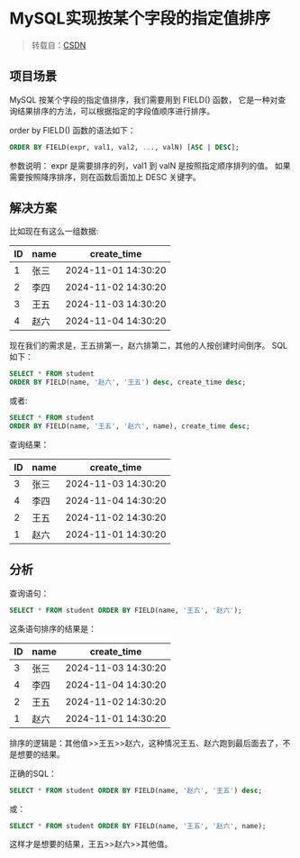 [//]:# "2024/11/7 14:28|mysql"

# MySQL实现按某个字段的指定值排序
> 转载自：[CSDN](https://blog.csdn.net/u011974797/article/details/140356198)

## 项目场景
MySQL 按某个字段的指定值排序，我们需要用到 FIELD() 函数，
它是一种对查询结果排序的方法，可以根据指定的字段值顺序进行排序。

order by FIELD() 函数的语法如下：
```sql
ORDER BY FIELD(expr, val1, val2, ..., valN) [ASC | DESC];
```
参数说明：
expr 是需要排序的列，val1 到 valN 是按照指定顺序排列的值。
如果需要按照降序排序，则在函数后面加上 DESC 关键字。

## 解决方案
比如现在有这么一组数据:

ID | name | create_time
---|---|---
1|张三|2024-11-01 14:30:20
2|李四|2024-11-02 14:30:20
3|王五|2024-11-03 14:30:20
4|赵六|2024-11-04 14:30:20

现在我们的需求是，王五排第一，赵六排第二，其他的人按创建时间倒序。
SQL如下：
```sql
SELECT * FROM student
ORDER BY FIELD(name, '赵六', '王五') desc, create_time desc;
```
或者:
```sql
SELECT * FROM student
ORDER BY FIELD(name, '王五', '赵六', name), create_time desc;
```
查询结果：

ID | name | create_time
---|---|---
3|张三|2024-11-03 14:30:20
4|李四|2024-11-04 14:30:20
2|王五|2024-11-02 14:30:20
1|赵六|2024-11-01 14:30:20

## 分析
查询语句：
````sql
SELECT * FROM student ORDER BY FIELD(name, '王五', '赵六');
````
这条语句排序的结果是：

ID | name | create_time
---|---|---
3|张三|2024-11-03 14:30:20
4|李四|2024-11-04 14:30:20
2|王五|2024-11-02 14:30:20
1|赵六|2024-11-01 14:30:20

排序的逻辑是：其他值>>王五>>赵六，这种情况王五、赵六跑到最后面去了，不是想要的结果。

正确的SQL：
```sql
SELECT * FROM student ORDER BY FIELD(name, '赵六', '王五') desc;
```
或：
```sql
SELECT * FROM student ORDER BY FIELD(name, '王五', '赵六', name);
```
这样才是想要的结果，王五>>赵六>>其他值。